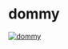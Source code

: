 # dommy
[![dommy](https://circleci.com/gh/dommy/dommy.svg?style=svg)](<https://github.com/dejang/dommy>)
